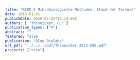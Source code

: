 ```yaml
---
title: "RIKO-1 Mikrobiologische Methoden: Stand der Technik"
date: 2013-01-01
publishDate: 2020-05-25T15:14:06Z
authors: [ "Thronicker, O." ]
publication_types: ["4"]
abstract: ""
featured: false
publication: "Blue Biolabs"
url_pdf: "../../../pdf/Thronicker-2013-589.pdf"
projects: ["riko"]
---
```


